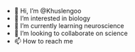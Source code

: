 - 👋 Hi, I’m @Khuslengoo
- 👀 I’m interested in biology 
- 🌱 I’m currently learning neuroscience
- 💞️ I’m looking to collaborate on science
- 📫 How to reach me 

<!---
Khuslengoo/Khuslengoo is a ✨ special ✨ repository because its `README.md` (this file) appears on your GitHub profile.
You can click the Preview link to take a look at your changes.
--->
